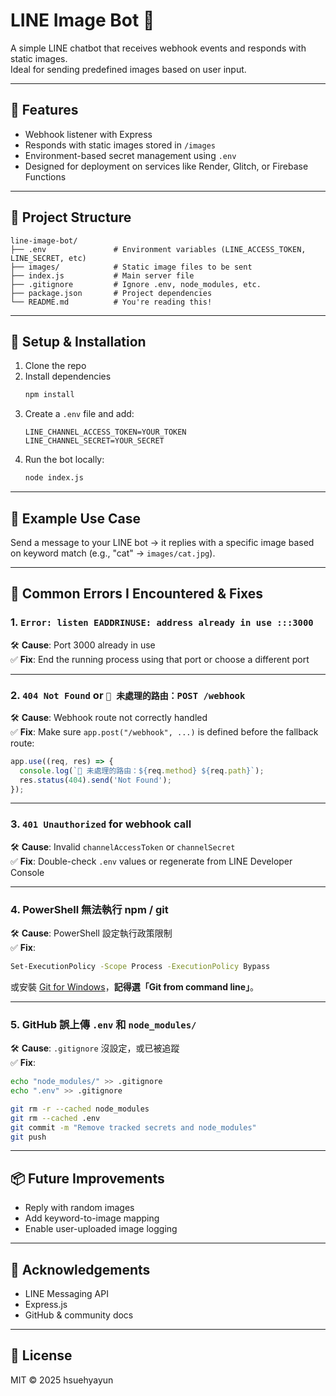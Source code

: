 # LINE Image Bot 📸

A simple LINE chatbot that receives webhook events and responds with static images.  
Ideal for sending predefined images based on user input.

---

## 🚀 Features

- Webhook listener with Express
- Responds with static images stored in `/images`
- Environment-based secret management using `.env`
- Designed for deployment on services like Render, Glitch, or Firebase Functions

---

## 📁 Project Structure

```
line-image-bot/
├── .env               # Environment variables (LINE_ACCESS_TOKEN, LINE_SECRET, etc)
├── images/            # Static image files to be sent
├── index.js           # Main server file
├── .gitignore         # Ignore .env, node_modules, etc.
├── package.json       # Project dependencies
└── README.md          # You're reading this!
```

---

## 🔧 Setup & Installation

1. Clone the repo
2. Install dependencies  
   ```bash
   npm install
   ```
3. Create a `.env` file and add:
   ```
   LINE_CHANNEL_ACCESS_TOKEN=YOUR_TOKEN
   LINE_CHANNEL_SECRET=YOUR_SECRET
   ```
4. Run the bot locally:  
   ```bash
   node index.js
   ```

---

## 🧪 Example Use Case

Send a message to your LINE bot → it replies with a specific image based on keyword match (e.g., "cat" → `images/cat.jpg`).

---

## 🐞 Common Errors I Encountered & Fixes

### 1. `Error: listen EADDRINUSE: address already in use :::3000`

🛠 **Cause**: Port 3000 already in use  
✅ **Fix**: End the running process using that port or choose a different port

---

### 2. `404 Not Found` or `🚨 未處理的路由：POST /webhook`

🛠 **Cause**: Webhook route not correctly handled  
✅ **Fix**: Make sure `app.post("/webhook", ...)` is defined before the fallback route:

```js
app.use((req, res) => {
  console.log(`🚨 未處理的路由：${req.method} ${req.path}`);
  res.status(404).send('Not Found');
});
```

---

### 3. `401 Unauthorized` for webhook call

🛠 **Cause**: Invalid `channelAccessToken` or `channelSecret`  
✅ **Fix**: Double-check `.env` values or regenerate from LINE Developer Console

---

### 4. PowerShell 無法執行 npm / git

🛠 **Cause**: PowerShell 設定執行政策限制  
✅ **Fix**:
```bash
Set-ExecutionPolicy -Scope Process -ExecutionPolicy Bypass
```

或安裝 [Git for Windows](https://git-scm.com/download/win)，**記得選「Git from command line」**。

---

### 5. GitHub 誤上傳 `.env` 和 `node_modules/`

🛠 **Cause**: `.gitignore` 沒設定，或已被追蹤  
✅ **Fix**:

```bash
echo "node_modules/" >> .gitignore
echo ".env" >> .gitignore

git rm -r --cached node_modules
git rm --cached .env
git commit -m "Remove tracked secrets and node_modules"
git push
```

---

## 📦 Future Improvements

- Reply with random images
- Add keyword-to-image mapping
- Enable user-uploaded image logging

---

## 🙌 Acknowledgements

- LINE Messaging API
- Express.js
- GitHub & community docs

---

## 📄 License

MIT © 2025 hsuehyayun
